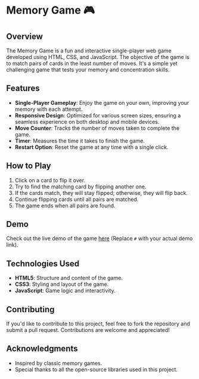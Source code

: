 # Memory Game 🎮

## Overview

The Memory Game is a fun and interactive single-player web game developed using HTML, CSS, and JavaScript. The objective of the game is to match pairs of cards in the least number of moves. It's a simple yet challenging game that tests your memory and concentration skills.

## Features

- **Single-Player Gameplay**: Enjoy the game on your own, improving your memory with each attempt.
- **Responsive Design**: Optimized for various screen sizes, ensuring a seamless experience on both desktop and mobile devices.
- **Move Counter**: Tracks the number of moves taken to complete the game.
- **Timer**: Measures the time it takes to finish the game.
- **Restart Option**: Reset the game at any time with a single click.

## How to Play

1. Click on a card to flip it over.
2. Try to find the matching card by flipping another one.
3. If the cards match, they will stay flipped; otherwise, they will flip back.
4. Continue flipping cards until all pairs are matched.
5. The game ends when all pairs are found.

## Demo

Check out the live demo of the game [here](#) (Replace `#` with your actual demo link).

## Technologies Used

- **HTML5**: Structure and content of the game.
- **CSS3**: Styling and layout of the game.
- **JavaScript**: Game logic and interactivity.

## Contributing

If you'd like to contribute to this project, feel free to fork the repository and submit a pull request. Contributions are welcome and appreciated!

## Acknowledgments

- Inspired by classic memory games.
- Special thanks to all the open-source libraries used in this project.
